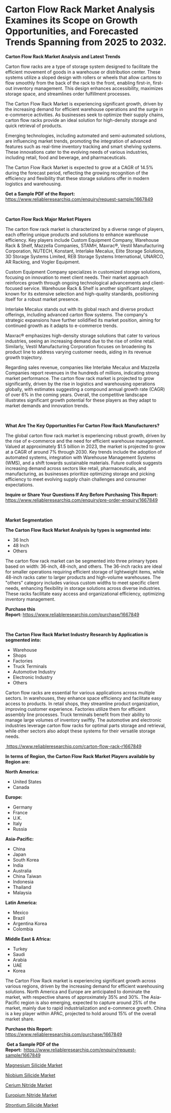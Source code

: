 <p><h1>Carton Flow Rack Market Analysis Examines its Scope on Growth Opportunities, and Forecasted Trends Spanning from 2025 to 2032.</h1></p><p><strong>Carton Flow Rack Market Analysis and Latest Trends</strong></p>
<p><p>Carton flow racks are a type of storage system designed to facilitate the efficient movement of goods in a warehouse or distribution center. These systems utilize a sloped design with rollers or wheels that allow cartons to flow smoothly from the back of the rack to the front, enabling first-in, first-out inventory management. This design enhances accessibility, maximizes storage space, and streamlines order fulfillment processes.</p><p>The Carton Flow Rack Market is experiencing significant growth, driven by the increasing demand for efficient warehouse operations and the surge in e-commerce activities. As businesses seek to optimize their supply chains, carton flow racks provide an ideal solution for high-density storage and quick retrieval of products. </p><p>Emerging technologies, including automated and semi-automated solutions, are influencing market trends, promoting the integration of advanced features such as real-time inventory tracking and smart shelving systems. These innovations cater to the evolving needs of various industries, including retail, food and beverage, and pharmaceuticals. </p><p>The Carton Flow Rack Market is expected to grow at a CAGR of 14.5% during the forecast period, reflecting the growing recognition of the efficiency and flexibility that these storage solutions offer in modern logistics and warehousing.</p></p>
<p><strong>Get a Sample PDF of the Report:&nbsp;</strong> <a href="https://www.reliableresearchiq.com/enquiry/request-sample/1667849?utm_campaign=1842&utm_medium=2&utm_source=Github&utm_content=ia&utm_term=07032025&utm_id=carton-flow-rack">https://www.reliableresearchiq.com/enquiry/request-sample/1667849</a></p>
<p>&nbsp;</p>
<p><strong>Carton Flow Rack Major Market Players</strong></p>
<p><p>The carton flow rack market is characterized by a diverse range of players, each offering unique products and solutions to enhance warehouse efficiency. Key players include Custom Equipment Company, Warehouse Rack & Shelf, Mazzella Companies, STAMH, Maxrac®, Vestil Manufacturing Corporation, NUTECH, Konstant, Interlake Mecalux, Elite Storage Solutions, 3D Storage Systems Limited, REB Storage Systems International, UNARCO, AR Racking, and Vogler Equipment.</p><p>Custom Equipment Company specializes in customized storage solutions, focusing on innovation to meet client needs. Their market approach reinforces growth through ongoing technological advancements and client-focused service. Warehouse Rack & Shelf is another significant player, known for its extensive selection and high-quality standards, positioning itself for a robust market presence. </p><p>Interlake Mecalux stands out with its global reach and diverse product offerings, including advanced carton flow systems. The company's strategic expansions have further solidified its market position, aiming for continued growth as it adapts to e-commerce trends.</p><p>Maxrac® emphasizes high-density storage solutions that cater to various industries, seeing an increasing demand due to the rise of online retail. Similarly, Vestil Manufacturing Corporation focuses on broadening its product line to address varying customer needs, aiding in its revenue growth trajectory.</p><p>Regarding sales revenue, companies like Interlake Mecalux and Mazzella Companies report revenues in the hundreds of millions, indicating strong market performance. The carton flow rack market is projected to grow significantly, driven by the rise in logistics and warehousing operations globally, with estimates suggesting a compound annual growth rate (CAGR) of over 6% in the coming years. Overall, the competitive landscape illustrates significant growth potential for these players as they adapt to market demands and innovation trends.</p></p>
<p>&nbsp;</p>
<p><strong>What Are The Key Opportunities For Carton Flow Rack Manufacturers?</strong></p>
<p><p>The global carton flow rack market is experiencing robust growth, driven by the rise of e-commerce and the need for efficient warehouse management. Valued at approximately $1.5 billion in 2023, the market is projected to grow at a CAGR of around 7% through 2030. Key trends include the adoption of automated systems, integration with Warehouse Management Systems (WMS), and a shift towards sustainable materials. Future outlook suggests increasing demand across sectors like retail, pharmaceuticals, and manufacturing, as businesses prioritize optimizing storage and picking efficiency to meet evolving supply chain challenges and consumer expectations.</p></p>
<p><strong>Inquire or Share Your Questions If Any Before Purchasing This Report:</strong> <a href="https://www.reliableresearchiq.com/enquiry/pre-order-enquiry/1667849?utm_campaign=1842&utm_medium=2&utm_source=Github&utm_content=ia&utm_term=07032025&utm_id=carton-flow-rack">https://www.reliableresearchiq.com/enquiry/pre-order-enquiry/1667849</a></p>
<p>&nbsp;</p>
<p><strong>Market Segmentation</strong></p>
<p><strong>The Carton Flow Rack Market Analysis by types is segmented into:</strong></p>
<p><ul><li>36 Inch</li><li>48 Inch</li><li>Others</li></ul></p>
<p><p>The carton flow rack market can be segmented into three primary types based on width: 36-inch, 48-inch, and others. The 36-inch racks are ideal for smaller operations requiring efficient storage of lightweight items, while 48-inch racks cater to larger products and high-volume warehouses. The "others" category includes various custom widths to meet specific client needs, enhancing flexibility in storage solutions across diverse industries. These racks facilitate easy access and organizational efficiency, optimizing inventory management.</p></p>
<p><strong>Purchase this Report:&nbsp;</strong><a href="https://www.reliableresearchiq.com/purchase/1667849?utm_campaign=1842&utm_medium=2&utm_source=Github&utm_content=ia&utm_term=07032025&utm_id=carton-flow-rack">https://www.reliableresearchiq.com/purchase/1667849</a></p>
<p>&nbsp;</p>
<p><strong>The Carton Flow Rack Market Industry Research by Application is segmented into:</strong></p>
<p><ul><li>Warehouse</li><li>Shops</li><li>Factories</li><li>Truck Terminals</li><li>Automotive Industry</li><li>Electronic Industry</li><li>Others</li></ul></p>
<p><p>Carton flow racks are essential for various applications across multiple sectors. In warehouses, they enhance space efficiency and facilitate easy access to products. In retail shops, they streamline product organization, improving customer experience. Factories utilize them for efficient assembly line processes. Truck terminals benefit from their ability to manage large volumes of inventory swiftly. The automotive and electronic industries leverage carton flow racks for optimal parts storage and retrieval, while other sectors also adopt these systems for their versatile storage needs.</p></p>
<p><a href="https://www.reliableresearchiq.com/carton-flow-rack-r1667849?utm_campaign=1842&utm_medium=2&utm_source=Github&utm_content=ia&utm_term=07032025&utm_id=carton-flow-rack">&nbsp;https://www.reliableresearchiq.com/carton-flow-rack-r1667849</a></p>
<p><strong>In terms of Region, the Carton Flow Rack Market Players available by Region are:</strong></p>
<p>
    <p> <strong> North America: </strong>
        <ul>
            <li>United States</li>
            <li>Canada</li>
        </ul>
        </p> 
    <p> <strong> Europe: </strong>
        <ul>
            <li>Germany</li>
            <li>France</li>
            <li>U.K.</li>
            <li>Italy</li>
            <li>Russia</li>
        </ul>
        </p> 
    <p> <strong> Asia-Pacific: </strong>
        <ul>
            <li>China</li>
            <li>Japan</li>
            <li>South Korea</li>
            <li>India</li>
            <li>Australia</li>
            <li>China Taiwan</li>
            <li>Indonesia</li>
            <li>Thailand</li>
            <li>Malaysia</li>
        </ul>
        </p> 
    <p> <strong> Latin America: </strong>
        <ul>
            <li>Mexico</li>
            <li>Brazil</li>
            <li>Argentina Korea</li>
            <li>Colombia</li>
        </ul>
        </p> 
    <p> <strong> Middle East & Africa: </strong>
        <ul>
            <li>Turkey</li>
            <li>Saudi</li>
            <li>Arabia</li>
            <li>UAE</li>
            <li>Korea</li>
        </ul>
    </p>
    </p>
<p><p>The Carton Flow Rack market is experiencing significant growth across various regions, driven by the increasing demand for efficient warehousing solutions. North America and Europe are anticipated to dominate the market, with respective shares of approximately 35% and 30%. The Asia-Pacific region is also emerging, expected to capture around 25% of the market, mainly due to rapid industrialization and e-commerce growth. China is a key player within APAC, projected to hold around 15% of the overall market share.</p></p>
<p><strong>Purchase this Report: </strong><a href="https://www.reliableresearchiq.com/purchase/1667849?utm_campaign=1842&utm_medium=2&utm_source=Github&utm_content=ia&utm_term=07032025&utm_id=carton-flow-rack">https://www.reliableresearchiq.com/purchase/1667849</a></p>
<p>&nbsp;<strong>Get a Sample PDF of the Report:&nbsp;&nbsp;</strong><a href="https://www.reliableresearchiq.com/enquiry/request-sample/1667849?utm_campaign=1842&utm_medium=2&utm_source=Github&utm_content=ia&utm_term=07032025&utm_id=carton-flow-rack">https://www.reliableresearchiq.com/enquiry/request-sample/1667849</a></p>
<p><strong></strong></p>
<p><p><a href="https://github.com/ilanarohalgh/Market-Research-Report-List-1/blob/main/magnesium-silicide-market.md?utm_campaign=1842&utm_medium=2&utm_source=Github&utm_content=ia&utm_term=07032025&utm_id=carton-flow-rack">Magnesium Silicide Market</a></p><p><a href="https://github.com/frodanlert/Market-Research-Report-List-1/blob/main/niobium-silicide-market.md?utm_campaign=1842&utm_medium=2&utm_source=Github&utm_content=ia&utm_term=07032025&utm_id=carton-flow-rack">Niobium Silicide Market</a></p><p><a href="https://github.com/kadutjoelly83/Market-Research-Report-List-1/blob/main/cerium-nitride-market.md?utm_campaign=1842&utm_medium=2&utm_source=Github&utm_content=ia&utm_term=07032025&utm_id=carton-flow-rack">Cerium Nitride Market</a></p><p><a href="https://github.com/snaikraso/Market-Research-Report-List-1/blob/main/europium-nitride-market.md?utm_campaign=1842&utm_medium=2&utm_source=Github&utm_content=ia&utm_term=07032025&utm_id=carton-flow-rack">Europium Nitride Market</a></p><p><a href="https://github.com/iperitvik8/Market-Research-Report-List-1/blob/main/strontium-silicide-market.md?utm_campaign=1842&utm_medium=2&utm_source=Github&utm_content=ia&utm_term=07032025&utm_id=carton-flow-rack">Strontium Silicide Market</a></p></p>